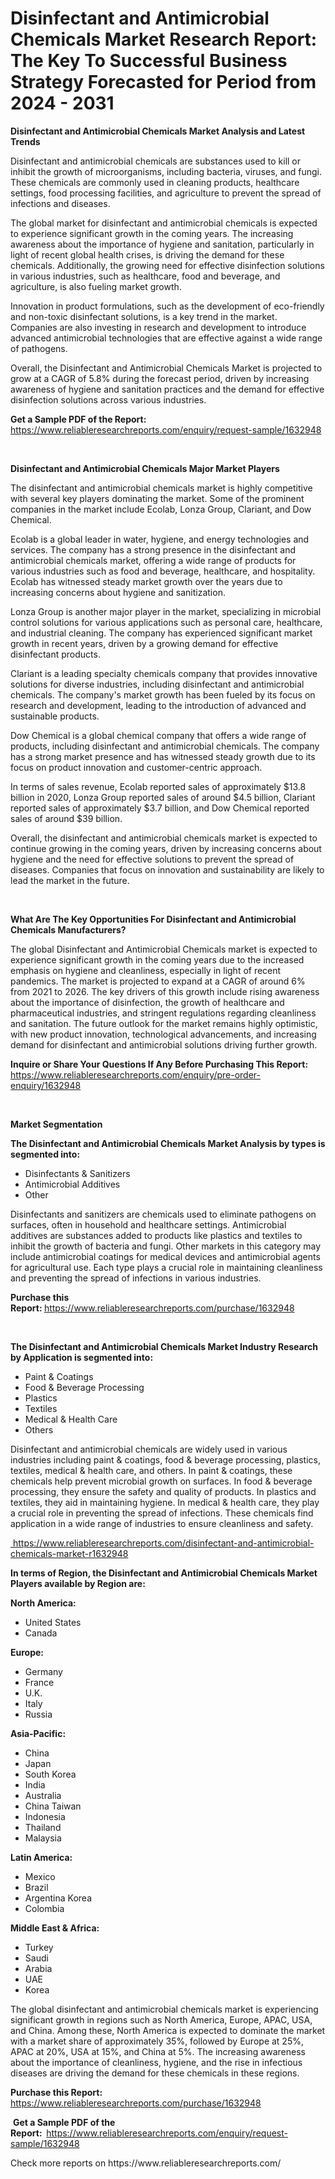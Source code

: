 <p><h1>Disinfectant and Antimicrobial Chemicals Market Research Report: The Key To Successful Business Strategy Forecasted for Period from 2024 - 2031</h1></p><p><strong>Disinfectant and Antimicrobial Chemicals Market Analysis and Latest Trends</strong></p>
<p><p>Disinfectant and antimicrobial chemicals are substances used to kill or inhibit the growth of microorganisms, including bacteria, viruses, and fungi. These chemicals are commonly used in cleaning products, healthcare settings, food processing facilities, and agriculture to prevent the spread of infections and diseases.</p><p>The global market for disinfectant and antimicrobial chemicals is expected to experience significant growth in the coming years. The increasing awareness about the importance of hygiene and sanitation, particularly in light of recent global health crises, is driving the demand for these chemicals. Additionally, the growing need for effective disinfection solutions in various industries, such as healthcare, food and beverage, and agriculture, is also fueling market growth.</p><p>Innovation in product formulations, such as the development of eco-friendly and non-toxic disinfectant solutions, is a key trend in the market. Companies are also investing in research and development to introduce advanced antimicrobial technologies that are effective against a wide range of pathogens.</p><p>Overall, the Disinfectant and Antimicrobial Chemicals Market is projected to grow at a CAGR of 5.8% during the forecast period, driven by increasing awareness of hygiene and sanitation practices and the demand for effective disinfection solutions across various industries.</p></p>
<p><strong>Get a Sample PDF of the Report:&nbsp;</strong> <a href="https://www.reliableresearchreports.com/enquiry/request-sample/1632948">https://www.reliableresearchreports.com/enquiry/request-sample/1632948</a></p>
<p>&nbsp;</p>
<p><strong>Disinfectant and Antimicrobial Chemicals Major Market Players</strong></p>
<p><p>The disinfectant and antimicrobial chemicals market is highly competitive with several key players dominating the market. Some of the prominent companies in the market include Ecolab, Lonza Group, Clariant, and Dow Chemical.</p><p>Ecolab is a global leader in water, hygiene, and energy technologies and services. The company has a strong presence in the disinfectant and antimicrobial chemicals market, offering a wide range of products for various industries such as food and beverage, healthcare, and hospitality. Ecolab has witnessed steady market growth over the years due to increasing concerns about hygiene and sanitization.</p><p>Lonza Group is another major player in the market, specializing in microbial control solutions for various applications such as personal care, healthcare, and industrial cleaning. The company has experienced significant market growth in recent years, driven by a growing demand for effective disinfectant products.</p><p>Clariant is a leading specialty chemicals company that provides innovative solutions for diverse industries, including disinfectant and antimicrobial chemicals. The company's market growth has been fueled by its focus on research and development, leading to the introduction of advanced and sustainable products.</p><p>Dow Chemical is a global chemical company that offers a wide range of products, including disinfectant and antimicrobial chemicals. The company has a strong market presence and has witnessed steady growth due to its focus on product innovation and customer-centric approach.</p><p>In terms of sales revenue, Ecolab reported sales of approximately $13.8 billion in 2020, Lonza Group reported sales of around $4.5 billion, Clariant reported sales of approximately $3.7 billion, and Dow Chemical reported sales of around $39 billion.</p><p>Overall, the disinfectant and antimicrobial chemicals market is expected to continue growing in the coming years, driven by increasing concerns about hygiene and the need for effective solutions to prevent the spread of diseases. Companies that focus on innovation and sustainability are likely to lead the market in the future.</p></p>
<p>&nbsp;</p>
<p><strong>What Are The Key Opportunities For Disinfectant and Antimicrobial Chemicals Manufacturers?</strong></p>
<p><p>The global Disinfectant and Antimicrobial Chemicals market is expected to experience significant growth in the coming years due to the increased emphasis on hygiene and cleanliness, especially in light of recent pandemics. The market is projected to expand at a CAGR of around 6% from 2021 to 2026. The key drivers of this growth include rising awareness about the importance of disinfection, the growth of healthcare and pharmaceutical industries, and stringent regulations regarding cleanliness and sanitation. The future outlook for the market remains highly optimistic, with new product innovation, technological advancements, and increasing demand for disinfectant and antimicrobial solutions driving further growth.</p></p>
<p><strong>Inquire or Share Your Questions If Any Before Purchasing This Report:</strong> <a href="https://www.reliableresearchreports.com/enquiry/pre-order-enquiry/1632948">https://www.reliableresearchreports.com/enquiry/pre-order-enquiry/1632948</a></p>
<p>&nbsp;</p>
<p><strong>Market Segmentation</strong></p>
<p><strong>The Disinfectant and Antimicrobial Chemicals Market Analysis by types is segmented into:</strong></p>
<p><ul><li>Disinfectants & Sanitizers</li><li>Antimicrobial Additives</li><li>Other</li></ul></p>
<p><p>Disinfectants and sanitizers are chemicals used to eliminate pathogens on surfaces, often in household and healthcare settings. Antimicrobial additives are substances added to products like plastics and textiles to inhibit the growth of bacteria and fungi. Other markets in this category may include antimicrobial coatings for medical devices and antimicrobial agents for agricultural use. Each type plays a crucial role in maintaining cleanliness and preventing the spread of infections in various industries.</p></p>
<p><strong>Purchase this Report:&nbsp;</strong><a href="https://www.reliableresearchreports.com/purchase/1632948">https://www.reliableresearchreports.com/purchase/1632948</a></p>
<p>&nbsp;</p>
<p><strong>The Disinfectant and Antimicrobial Chemicals Market Industry Research by Application is segmented into:</strong></p>
<p><ul><li>Paint & Coatings</li><li>Food & Beverage Processing</li><li>Plastics</li><li>Textiles</li><li>Medical & Health Care</li><li>Others</li></ul></p>
<p><p>Disinfectant and antimicrobial chemicals are widely used in various industries including paint & coatings, food & beverage processing, plastics, textiles, medical & health care, and others. In paint & coatings, these chemicals help prevent microbial growth on surfaces. In food & beverage processing, they ensure the safety and quality of products. In plastics and textiles, they aid in maintaining hygiene. In medical & health care, they play a crucial role in preventing the spread of infections. These chemicals find application in a wide range of industries to ensure cleanliness and safety.</p></p>
<p><a href="https://www.reliableresearchreports.com/disinfectant-and-antimicrobial-chemicals-market-r1632948">&nbsp;https://www.reliableresearchreports.com/disinfectant-and-antimicrobial-chemicals-market-r1632948</a></p>
<p><strong>In terms of Region, the Disinfectant and Antimicrobial Chemicals Market Players available by Region are:</strong></p>
<p>
    <p> <strong> North America: </strong>
        <ul>
            <li>United States</li>
            <li>Canada</li>
        </ul>
        </p> 
    <p> <strong> Europe: </strong>
        <ul>
            <li>Germany</li>
            <li>France</li>
            <li>U.K.</li>
            <li>Italy</li>
            <li>Russia</li>
        </ul>
        </p> 
    <p> <strong> Asia-Pacific: </strong>
        <ul>
            <li>China</li>
            <li>Japan</li>
            <li>South Korea</li>
            <li>India</li>
            <li>Australia</li>
            <li>China Taiwan</li>
            <li>Indonesia</li>
            <li>Thailand</li>
            <li>Malaysia</li>
        </ul>
        </p> 
    <p> <strong> Latin America: </strong>
        <ul>
            <li>Mexico</li>
            <li>Brazil</li>
            <li>Argentina Korea</li>
            <li>Colombia</li>
        </ul>
        </p> 
    <p> <strong> Middle East & Africa: </strong>
        <ul>
            <li>Turkey</li>
            <li>Saudi</li>
            <li>Arabia</li>
            <li>UAE</li>
            <li>Korea</li>
        </ul>
    </p>
    </p>
<p><p>The global disinfectant and antimicrobial chemicals market is experiencing significant growth in regions such as North America, Europe, APAC, USA, and China. Among these, North America is expected to dominate the market with a market share of approximately 35%, followed by Europe at 25%, APAC at 20%, USA at 15%, and China at 5%. The increasing awareness about the importance of cleanliness, hygiene, and the rise in infectious diseases are driving the demand for these chemicals in these regions.</p></p>
<p><strong>Purchase this Report: </strong><a href="https://www.reliableresearchreports.com/purchase/1632948">https://www.reliableresearchreports.com/purchase/1632948</a></p>
<p>&nbsp;<strong>Get a Sample PDF of the Report:&nbsp;&nbsp;</strong><a href="https://www.reliableresearchreports.com/enquiry/request-sample/1632948">https://www.reliableresearchreports.com/enquiry/request-sample/1632948</a></p>
<p><strong></strong></p>
<p>Check more reports on https://www.reliableresearchreports.com/</p>